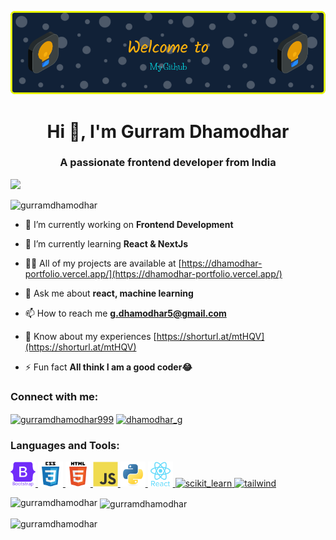![Header Image](https://github.com/gurramdhamodhar/gurramdhamodhar/blob/main/header_img.png)
<h1 align="center">Hi 👋, I'm Gurram Dhamodhar</h1>
<h3 align="center">A passionate frontend developer from India</h3>
<img src="https://cdn.dribbble.com/users/2514208/screenshots/9457622/media/30a1e1fa2d62e32d6b3e592518bfa6e5.gif" width="400" >

<p align="left"> <img src="https://komarev.com/ghpvc/?username=gurramdhamodhar&label=Profile%20views&color=0e75b6&style=flat" alt="gurramdhamodhar" /> </p>

- 🔭 I’m currently working on **Frontend Development**

- 🌱 I’m currently learning **React & NextJs**

- 👨‍💻 All of my projects are available at [https://dhamodhar-portfolio.vercel.app/](https://dhamodhar-portfolio.vercel.app/)

- 💬 Ask me about **react, machine learning**

- 📫 How to reach me **g.dhamodhar5@gmail.com**

- 📄 Know about my experiences [https://shorturl.at/mtHQV](https://shorturl.at/mtHQV)

- ⚡ Fun fact **All think I am a good coder😂**

<h3 align="left">Connect with me:</h3>
<p align="left">
<a href="https://linkedin.com/in/gurramdhamodhar999" target="blank"><img align="center" src="https://raw.githubusercontent.com/rahuldkjain/github-profile-readme-generator/master/src/images/icons/Social/linked-in-alt.svg" alt="gurramdhamodhar999" height="30" width="40" /></a>
<a href="https://instagram.com/dhamodhar_g" target="blank"><img align="center" src="https://raw.githubusercontent.com/rahuldkjain/github-profile-readme-generator/master/src/images/icons/Social/instagram.svg" alt="dhamodhar_g" height="30" width="40" /></a>
</p>

<h3 align="left">Languages and Tools:</h3>
<p align="left"> <a href="https://getbootstrap.com" target="_blank" rel="noreferrer"> <img src="https://raw.githubusercontent.com/devicons/devicon/master/icons/bootstrap/bootstrap-plain-wordmark.svg" alt="bootstrap" width="40" height="40"/> </a> <a href="https://www.w3schools.com/css/" target="_blank" rel="noreferrer"> <img src="https://raw.githubusercontent.com/devicons/devicon/master/icons/css3/css3-original-wordmark.svg" alt="css3" width="40" height="40"/> </a> <a href="https://www.w3.org/html/" target="_blank" rel="noreferrer"> <img src="https://raw.githubusercontent.com/devicons/devicon/master/icons/html5/html5-original-wordmark.svg" alt="html5" width="40" height="40"/> </a> <a href="https://developer.mozilla.org/en-US/docs/Web/JavaScript" target="_blank" rel="noreferrer"> <img src="https://raw.githubusercontent.com/devicons/devicon/master/icons/javascript/javascript-original.svg" alt="javascript" width="40" height="40"/> </a> <a href="https://www.python.org" target="_blank" rel="noreferrer"> <img src="https://raw.githubusercontent.com/devicons/devicon/master/icons/python/python-original.svg" alt="python" width="40" height="40"/> </a> <a href="https://reactjs.org/" target="_blank" rel="noreferrer"> <img src="https://raw.githubusercontent.com/devicons/devicon/master/icons/react/react-original-wordmark.svg" alt="react" width="40" height="40"/> </a> <a href="https://scikit-learn.org/" target="_blank" rel="noreferrer"> <img src="https://upload.wikimedia.org/wikipedia/commons/0/05/Scikit_learn_logo_small.svg" alt="scikit_learn" width="40" height="40"/> </a> <a href="https://tailwindcss.com/" target="_blank" rel="noreferrer"> <img src="https://www.vectorlogo.zone/logos/tailwindcss/tailwindcss-icon.svg" alt="tailwind" width="40" height="40"/> </a> </p>

<p><img align="left" src="https://github-readme-stats.vercel.app/api/top-langs?username=gurramdhamodhar&show_icons=true&locale=en&layout=compact" alt="gurramdhamodhar" /></p>

<p>&nbsp;<img align="center" src="https://github-readme-stats.vercel.app/api?username=gurramdhamodhar&show_icons=true&locale=en" alt="gurramdhamodhar" /></p>

<p><img align="center" src="https://github-readme-streak-stats.herokuapp.com/?user=gurramdhamodhar&" alt="gurramdhamodhar" /></p>
